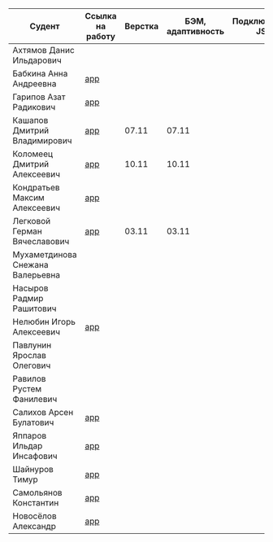 | Судент | Ссылка на работу | Верстка    | БЭМ, адаптивность | Подключение JS | JSON data | API data | Empty react app | Перенос верстки | Перенос логики | React данные из API | Публикация
| --- | ----------- |------------|-------------------| --- | --- | --- | --- | --- | --- | --- | --- |
| Ахтямов Данис Ильдарович |  |
| Бабкина Анна Андреевна | [app](https://github.com/BabkinaAA/frontend-app) |
| Гарипов Азат Радикович | [app](https://github.com/forget89/Frontend) |
| Кашапов Дмитрий Владимирович | [app](https://github.com/DovitosMan/USPTU)  | 07.11 | 07.11 |
| Коломеец Дмитрий Алексеевич | [app](https://github.com/ThingsAdonai/sunshine-app) | 10.11 | 10.11 |
| Кондратьев Максим Алексеевич | [app](https://github.com/MasimKondratev/-Frontend-) |
| Легковой Герман Вячеславович | [app](https://github.com/legkovoyg/froentende) | 03.11 | 03.11 |
| Мухаметдинова Снежана Валерьевна | |
| Насыров Радмир Рашитович | |
| Нелюбин Игорь Алексеевич | [app](https://github.com/ChelseaEPL/London-IS-BLUE) |
| Павлунин Ярослав Олегович | |
| Равилов Рустем Фанилевич | |
| Салихов Арсен Булатович | [app](https://github.com/BMW1344/my-first-app) |
| Яппаров Ильдар Инсафович | [app](https://github.com/Ypprv/FrontProjects) |
| Шайнуров Тимур | [app](https://github.com/TimurShainurov/my-first-app) |
| Самольянов Константин | [app](https://github.com/kostyarin7/FrontEnd) |
| Новосёлов Александр | [app](https://github.com/Alexisnovy/Front) |
